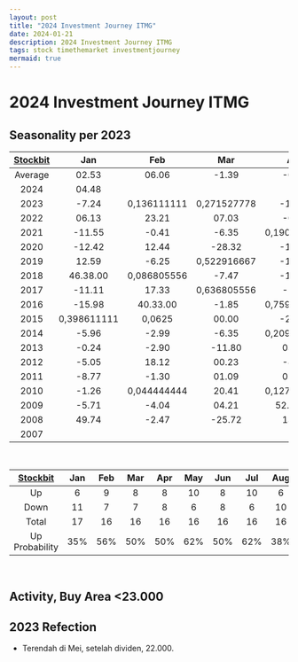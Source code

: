 ```yaml
---
layout: post
title: "2024 Investment Journey ITMG"
date: 2024-01-21
description: 2024 Investment Journey ITMG
tags: stock timethemarket investmentjourney
mermaid: true
---
```


# 2024 Investment Journey ITMG


## Seasonality per 2023

|[Stockbit](https://stockbit.com/symbol/ITMG/seasonality)|Jan|Feb|Mar|Apr|May|Jun|Jul|Aug|Sep|Oct|Nov|Dec|Year|
|:-:|:-:|:-:|:-:|:-:|:-:|:-:|:-:|:-:|:-:|:-:|:-:|:-:|:-:|
Average|02.53|06.06|-1.39|-0.23|0,185416667|-0.73|08.53|-0.69|-0.80|-1.43|01.55|00.16|21.24
2024|04.48||||||||||||0,214583333
2023|-7.24|0,136111111|0,271527778|-15.48|-33.56|09.04|0,552083333|06.34|00.17|-8.46|-7.45|04.48|-34.31
2022|06.13|23.21|07.03|-0.53|23.24|-12.36|29.10.00|-0.76|05.41|0,385416667|-7.33|-6.53|101.68
2021|-11.55|-0.41|-6.35|0,190277778|0,391666667|0,434722222|19.37|-5.60|30.00.00|0,184027778|-0.23|-5.34|47.83
2020|-12.42|12.44|-28.32|-11.11|12.50|-12.35|11.27|0,21875|-1.51|-0.31|61.23.00|0,259027778|0,9
2019|12.59|-6.25|0,522916667|-19.64|-8.84|00.14|-4.13|-22.73|-4.62|07.26|-23.12|12.22|-42.98
2018|46.38.00|0,086805556|-7.47|-17.02|09.20|-13.36|27.26.00|-0.61|-8.66|-3.68|-14.66|-4.71|-2.64
2017|-11.11|17.33|0,636805556|-5.32|-20.52|0,598611111|0,667361111|-2.75|04.11|0,41875|-4.73|-2.13|0,963194444
2016|-15.98|40.33.00|-1.85|0,759722222|12.18|07.14|34.13.00|-9.54|-4.18|31.42.00|0,50625|05.47|192.21.00
2015|0,398611111|0,0625|00.00|-25.44|07.14|-4.81|-24.32|-3.86|0,250694444|-14.18|-20.35|-15.19|-63.24
2014|-5.96|-2.99|-6.35|0,209722222|12.46|-5.76|-3.15|0,343055556|-7.81|-18.48|-10.15|-19.19|-46.05
2013|-0.24|-2.90|-11.80|03.52|-18.37|-6.17|-14.03|32.44.00|-17.94|0,589583333|-4.01|-0.70|-31.98
2012|-5.05|18.12|00.23|-8.52|-14.97|06.36|-1.11|07.45|10.34|-3.56|-3.44|0,268055556|0,355555556
2011|-8.77|-1.30|01.09|01.30|00.43|-4.79|0,559027778|-14.55|-9.04|0,594444444|-14.56|01.31|-23.84
2010|-1.26|0,044444444|20.41|0,127083333|-7.81|03.19|0,065277778|04.53|06.12|0,378472222|08.52|03.47|58.59.00
2009|-5.71|-4.04|04.21|52.53.00|29.14.00|02.31|32.83|-7.92|-0.61|-6.19|26.15.00|0,472222222|197.20.00
2008|49.74|-2.47|-25.72|13.17|50.86|-3.86|-12.93|-5.97|-20.15|-65.00|27.27.00|07.14|-44.44
2007||||||||||||00.00|18.12

<br />

|[Stockbit](https://stockbit.com/symbol/ITMG/seasonality)|Jan|Feb|Mar|Apr|May|Jun|Jul|Aug|Sep|Oct|Nov|Dec|Year|
|:-:|:-:|:-:|:-:|:-:|:-:|:-:|:-:|:-:|:-:|:-:|:-:|:-:|:-:|
Up|6|9|8|8|10|8|10|6|7|8|5|9|10
Down|11|7|7|8|6|8|6|10|9|8|11|7|8
Total|17|16|16|16|16|16|16|16|16|16|16|17|18
Up Probability|35%|56%|50%|50%|62%|50%|62%|38%|44%|50%|31%|53%|56%

<br />

## Activity, Buy Area <23.000


## 2023 Refection
- Terendah di Mei, setelah dividen, 22.000.